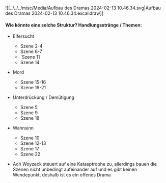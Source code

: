 
![[../../../misc/Media/Aufbau des Dramas 2024-02-13 10.46.34.svg|Aufbau des Dramas 2024-02-13 10.46.34.excalidraw]]

#### Wie könnte eine solche Struktur? Handlungsstränge / Themen: 

- Eifersucht
	- Szene 2-4 
	- Szene 6-7
	- ´Szene 11 
	- Szene 14
- Mord
	- Szene 15-16
	- Szene 19-21
- Unterdrückung / Demütigung
	- Szene 5
	- Szene 9
	- Szene 18 
- Wahnsinn
	- Szene 10 
	- Szene 12-13
	- Szene 17 
	- Szene 22 
	  
	  

- Ach Woyzeck steuert auf eine Katasptrophe zu, allerdings bauen die Szenen nicht unbedingt aufeinander auf und es gibt keinen Wendepunkt, deshalb ist es ein offenes Drama

